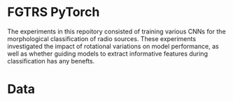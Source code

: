 # FGTRS PyTorch
The experiments in this repoitory consisted of training various CNNs for the morphological classification of radio sources. These experiments investigated the impact of rotational variations on model performance, as well as whether guiding models to extract informative features during classification has any benefts.

# Data